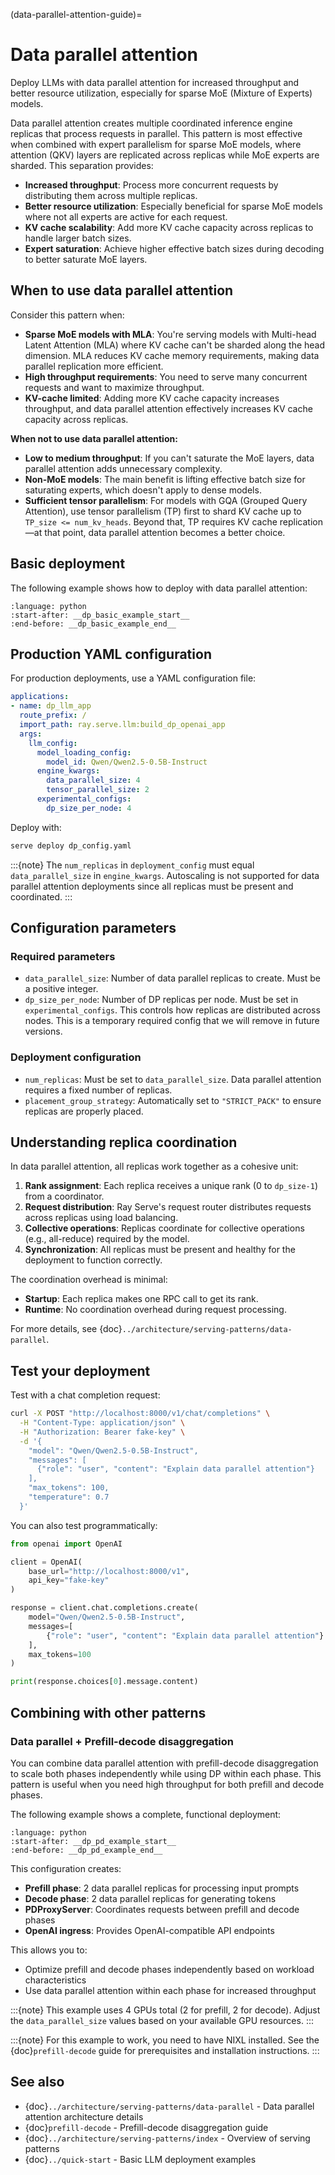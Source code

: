 (data-parallel-attention-guide)=
# Data parallel attention

Deploy LLMs with data parallel attention for increased throughput and better resource utilization, especially for sparse MoE (Mixture of Experts) models.

Data parallel attention creates multiple coordinated inference engine replicas that process requests in parallel. This pattern is most effective when combined with expert parallelism for sparse MoE models, where attention (QKV) layers are replicated across replicas while MoE experts are sharded. This separation provides:

- **Increased throughput**: Process more concurrent requests by distributing them across multiple replicas.
- **Better resource utilization**: Especially beneficial for sparse MoE models where not all experts are active for each request.
- **KV cache scalability**: Add more KV cache capacity across replicas to handle larger batch sizes.
- **Expert saturation**: Achieve higher effective batch sizes during decoding to better saturate MoE layers.

## When to use data parallel attention

Consider this pattern when:

- **Sparse MoE models with MLA**: You're serving models with Multi-head Latent Attention (MLA) where KV cache can't be sharded along the head dimension. MLA reduces KV cache memory requirements, making data parallel replication more efficient.
- **High throughput requirements**: You need to serve many concurrent requests and want to maximize throughput.
- **KV-cache limited**: Adding more KV cache capacity increases throughput, and data parallel attention effectively increases KV cache capacity across replicas.


**When not to use data parallel attention:**

- **Low to medium throughput**: If you can't saturate the MoE layers, data parallel attention adds unnecessary complexity.
- **Non-MoE models**: The main benefit is lifting effective batch size for saturating experts, which doesn't apply to dense models.
- **Sufficient tensor parallelism**: For models with GQA (Grouped Query Attention), use tensor parallelism (TP) first to shard KV cache up to `TP_size <= num_kv_heads`. Beyond that, TP requires KV cache replication—at that point, data parallel attention becomes a better choice.

## Basic deployment

The following example shows how to deploy with data parallel attention:

```{literalinclude} ../../../llm/doc_code/serve/multi_gpu/dp_basic_example.py
:language: python
:start-after: __dp_basic_example_start__
:end-before: __dp_basic_example_end__
```

## Production YAML configuration

For production deployments, use a YAML configuration file:

```yaml
applications:
- name: dp_llm_app
  route_prefix: /
  import_path: ray.serve.llm:build_dp_openai_app
  args:
    llm_config:
      model_loading_config:
        model_id: Qwen/Qwen2.5-0.5B-Instruct
      engine_kwargs:
        data_parallel_size: 4
        tensor_parallel_size: 2
      experimental_configs:
        dp_size_per_node: 4
```

Deploy with:

```bash
serve deploy dp_config.yaml
```

:::{note}
The `num_replicas` in `deployment_config` must equal `data_parallel_size` in `engine_kwargs`. Autoscaling is not supported for data parallel attention deployments since all replicas must be present and coordinated.
:::

## Configuration parameters

### Required parameters

- `data_parallel_size`: Number of data parallel replicas to create. Must be a positive integer.
- `dp_size_per_node`: Number of DP replicas per node. Must be set in `experimental_configs`. This controls how replicas are distributed across nodes. This is a temporary required config that we will remove in future versions. 

### Deployment configuration

- `num_replicas`: Must be set to `data_parallel_size`. Data parallel attention requires a fixed number of replicas.
- `placement_group_strategy`: Automatically set to `"STRICT_PACK"` to ensure replicas are properly placed.

## Understanding replica coordination

In data parallel attention, all replicas work together as a cohesive unit:

1. **Rank assignment**: Each replica receives a unique rank (0 to `dp_size-1`) from a coordinator.
2. **Request distribution**: Ray Serve's request router distributes requests across replicas using load balancing.
3. **Collective operations**: Replicas coordinate for collective operations (e.g., all-reduce) required by the model.
4. **Synchronization**: All replicas must be present and healthy for the deployment to function correctly.

The coordination overhead is minimal:
- **Startup**: Each replica makes one RPC call to get its rank.
- **Runtime**: No coordination overhead during request processing.

For more details, see {doc}`../architecture/serving-patterns/data-parallel`.

## Test your deployment

Test with a chat completion request:

```bash
curl -X POST "http://localhost:8000/v1/chat/completions" \
  -H "Content-Type: application/json" \
  -H "Authorization: Bearer fake-key" \
  -d '{
    "model": "Qwen/Qwen2.5-0.5B-Instruct",
    "messages": [
      {"role": "user", "content": "Explain data parallel attention"}
    ],
    "max_tokens": 100,
    "temperature": 0.7
  }'
```

You can also test programmatically:

```python
from openai import OpenAI

client = OpenAI(
    base_url="http://localhost:8000/v1",
    api_key="fake-key"
)

response = client.chat.completions.create(
    model="Qwen/Qwen2.5-0.5B-Instruct",
    messages=[
        {"role": "user", "content": "Explain data parallel attention"}
    ],
    max_tokens=100
)

print(response.choices[0].message.content)
```


## Combining with other patterns

### Data parallel + Prefill-decode disaggregation

You can combine data parallel attention with prefill-decode disaggregation to scale both phases independently while using DP within each phase. This pattern is useful when you need high throughput for both prefill and decode phases.

The following example shows a complete, functional deployment:

```{literalinclude} ../../../llm/doc_code/serve/multi_gpu/dp_pd_example.py
:language: python
:start-after: __dp_pd_example_start__
:end-before: __dp_pd_example_end__
```

This configuration creates:
- **Prefill phase**: 2 data parallel replicas for processing input prompts
- **Decode phase**: 2 data parallel replicas for generating tokens
- **PDProxyServer**: Coordinates requests between prefill and decode phases
- **OpenAI ingress**: Provides OpenAI-compatible API endpoints

This allows you to:
- Optimize prefill and decode phases independently based on workload characteristics
- Use data parallel attention within each phase for increased throughput

:::{note}
This example uses 4 GPUs total (2 for prefill, 2 for decode). Adjust the `data_parallel_size` values based on your available GPU resources.
:::

:::{note}
For this example to work, you need to have NIXL installed. See the {doc}`prefill-decode` guide for prerequisites and installation instructions.
:::


## See also

- {doc}`../architecture/serving-patterns/data-parallel` - Data parallel attention architecture details
- {doc}`prefill-decode` - Prefill-decode disaggregation guide
- {doc}`../architecture/serving-patterns/index` - Overview of serving patterns
- {doc}`../quick-start` - Basic LLM deployment examples

